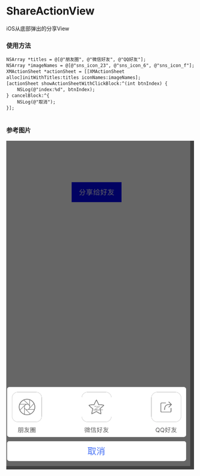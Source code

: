 # ShareActionView
iOS从底部弹出的分享View


### 使用方法

```
NSArray *titles = @[@"朋友圈", @"微信好友", @"QQ好友"];
NSArray *imageNames = @[@"sns_icon_23", @"sns_icon_6", @"sns_icon_f"];
XMActionSheet *actionSheet = [[XMActionSheet alloc]initWithTitles:titles iconNames:imageNames];
[actionSheet showActionSheetWithClickBlock:^(int btnIndex) {
    NSLog(@"index:%d", btnIndex);
} cancelBlock:^{
    NSLog(@"取消");
}];


```

### 参考图片

![image](https://github.com/xinmingZhou/ShareActionView/blob/master/34EFF6E1-6E8F-4DFD-85A8-60FB51D615FB.png)
